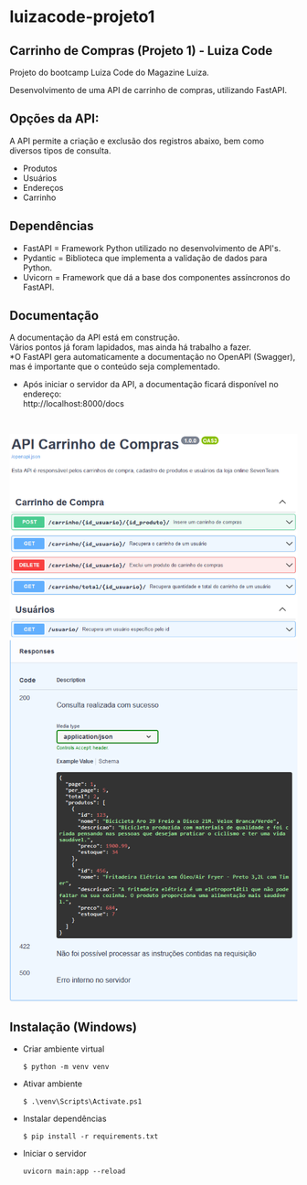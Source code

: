 # luizacode-projeto1
## Carrinho de Compras (Projeto 1) - Luiza Code
Projeto do bootcamp Luiza Code do Magazine Luiza.

Desenvolvimento de uma API de carrinho de compras, utilizando FastAPI.

## Opções da API:
A API permite a criação e exclusão dos registros abaixo, bem como diversos tipos de consulta.
* Produtos
* Usuários
* Endereços
* Carrinho

## Dependências
* FastAPI = Framework Python utilizado no desenvolvimento de API's.
* Pydantic = Biblioteca que implementa a validação de dados para Python.
* Uvicorn = Framework que dá a base dos componentes assíncronos do FastAPI.

## Documentação
A documentação da API está em construção.</br>
Vários pontos já foram lapidados, mas ainda há trabalho a fazer.</br>
*O FastAPI gera automaticamente a documentação no OpenAPI (Swagger),</br>
mas é importante que o conteúdo seja complementado.
* Após iniciar o servidor da API, a documentação ficará disponível no endereço:</br>
http://localhost:8000/docs
</br>

![OpenAPI](img/image_1.png)
![OpenAPI](img/image_2.png)

## Instalação (Windows)
* Criar ambiente virtual
    ```
    $ python -m venv venv
    ```
* Ativar ambiente

    ```
    $ .\venv\Scripts\Activate.ps1
   ```
* Instalar dependências
     ```
     $ pip install -r requirements.txt
     ```
* Iniciar o servidor
    ```
    uvicorn main:app --reload
    ```